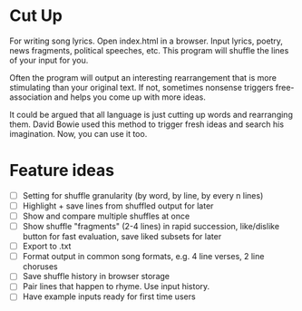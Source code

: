 # Cut Up

For writing song lyrics. Open index.html in a browser. Input lyrics, poetry, news fragments, political speeches, etc. This program will shuffle the lines of your input for you. 

Often the program will output an interesting rearrangement that is more stimulating than your original text. If not, sometimes nonsense triggers free-association and helps you come up with more ideas.

It could be argued that all language is just cutting up words and rearranging them. David Bowie used this method to trigger fresh ideas and search his imagination. Now, you can use it too. 

# Feature ideas

- [ ] Setting for shuffle granularity (by word, by line, by every n lines)
- [ ] Highlight + save lines from shuffled output for later
- [ ] Show and compare multiple shuffles at once
- [ ] Show shuffle "fragments" (2-4 lines) in rapid succession, like/dislike button for fast evaluation, save liked subsets for later
- [ ] Export to .txt
- [ ] Format output in common song formats, e.g. 4 line verses, 2 line choruses
- [ ] Save shuffle history in browser storage
- [ ] Pair lines that happen to rhyme. Use input history.
- [ ] Have example inputs ready for first time users
